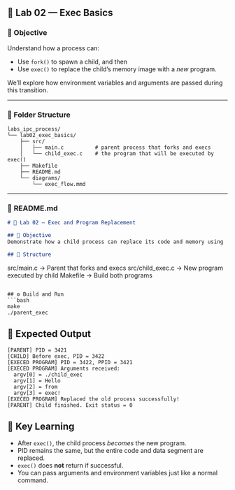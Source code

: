 ## 🧩 **Lab 02 — Exec Basics**

### 🎯 Objective

Understand how a process can:

* Use `fork()` to spawn a child, and then
* Use `exec()` to replace the child’s memory image with a *new* program.

We’ll explore how environment variables and arguments are passed during this transition.

---

### 🧱 Folder Structure

```
labs_ipc_process/
└── lab02_exec_basics/
    ├── src/
    │   ├── main.c          # parent process that forks and execs
    │   └── child_exec.c    # the program that will be executed by exec()
    ├── Makefile
    ├── README.md
    └── diagrams/
        └── exec_flow.mmd
```

---

### 🧭 **README.md**

```markdown
# 🧪 Lab 02 — Exec and Program Replacement

## 🎯 Objective
Demonstrate how a child process can replace its code and memory using `exec()`.

## 🧱 Structure
```

src/main.c        → Parent that forks and execs
src/child_exec.c  → New program executed by child
Makefile          → Build both programs

````

## ⚙️ Build and Run
```bash
make
./parent_exec
````

## 🧠 Expected Output

```
[PARENT] PID = 3421
[CHILD] Before exec, PID = 3422
[EXECED PROGRAM] PID = 3422, PPID = 3421
[EXECED PROGRAM] Arguments received:
  argv[0] = ./child_exec
  argv[1] = Hello
  argv[2] = from
  argv[3] = exec!
[EXECED PROGRAM] Replaced the old process successfully!
[PARENT] Child finished. Exit status = 0
```

## 🧩 Key Learning

* After `exec()`, the child process *becomes* the new program.
* PID remains the same, but the entire code and data segment are replaced.
* `exec()` does **not** return if successful.
* You can pass arguments and environment variables just like a normal command.


